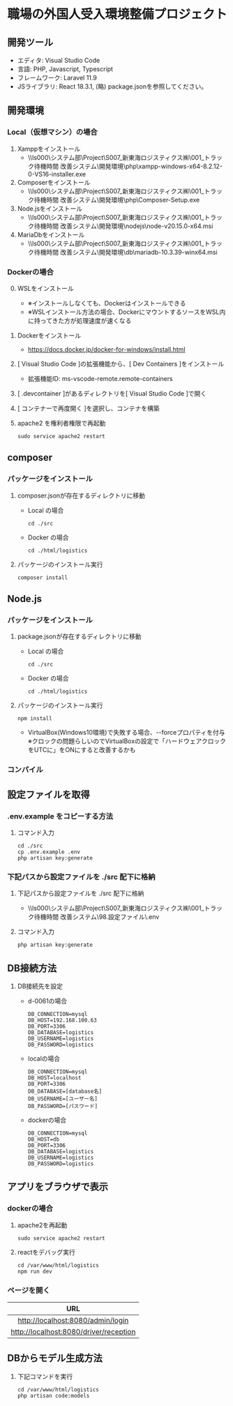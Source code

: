 # 職場の外国人受入環境整備プロジェクト

## 開発ツール

- エディタ: Visual Studio Code
- 言語: PHP, Javascript, Typescript
- フレームワーク: Laravel 11.9
- JSライブラリ: React 18.3.1, (略) package.jsonを参照してください。

## 開発環境

### Local（仮想マシン）の場合

1. Xamppをインストール
   - \\\ls000\システム部\Project\S007_新東海ロジスティクス㈱\001_トラック待機時間 改善システム\開発環境\php\xampp-windows-x64-8.2.12-0-VS16-installer.exe
2. Composerをインストール
    - \\\ls000\システム部\Project\S007_新東海ロジスティクス㈱\001_トラック待機時間 改善システム\開発環境\php\Composer-Setup.exe
3. Node.jsをインストール
    - \\\ls000\システム部\Project\S007_新東海ロジスティクス㈱\001_トラック待機時間 改善システム\開発環境\nodejs\node-v20.15.0-x64.msi
4. MariaDbをインストール
   - \\\ls000\システム部\Project\S007_新東海ロジスティクス㈱\001_トラック待機時間 改善システム\開発環境\db\mariadb-10.3.39-winx64.msi

### Dockerの場合

0. WSLをインストール
   - ※インストールしなくても、Dockerはインストールできる
   - ※WSLインストール方法の場合、DockerにマウントするソースをWSL内に持ってきた方が処理速度が速くなる

1. Dockerをインストール
   - <https://docs.docker.jp/docker-for-windows/install.html>

2. [ Visual Studio Code ]の拡張機能から、[ Dev Containers ]をインストール
   - 拡張機能ID: ms-vscode-remote.remote-containers

3. [ .devcontainer ]があるディレクトリを[ Visual Studio Code ]で開く

4. [ コンテナーで再度開く ]を選択し、コンテナを構築

5. apache2 を権利者権限で再起動

   ``` shell
   sudo service apache2 restart
   ```

## composer

### パッケージをインストール

1. composer.jsonが存在するディレクトリに移動

   - Local の場合

      ``` shell
      cd ./src
      ```

   - Docker の場合

      ``` shell
      cd ./html/logistics
      ```

2. パッケージのインストール実行

   ``` shell
   composer install
   ```

## Node.js

### パッケージをインストール

1. package.jsonが存在するディレクトリに移動

   - Local の場合

      ``` shell
      cd ./src
      ```

   - Docker の場合

      ``` shell
      cd ./html/logistics
      ```

2. パッケージのインストール実行

   ``` shell
   npm install
   ```

   - VirtualBox(Windows10環境)で失敗する場合、--forceプロパティを付与  
     ※クロックの問題らしいのでVirtualBoxの設定で「ハードウェアクロックをUTCに」をONにすると改善するかも

### コンパイル

## 設定ファイルを取得

### .env.example をコピーする方法

1. コマンド入力

   ``` shell
   cd ./src
   cp .env.example .env
   php artisan key:generate
   ```

### 下記パスから設定ファイルを ./src 配下に格納

1. 下記パスから設定ファイルを ./src 配下に格納
   - \\\ls000\システム部\Project\S007_新東海ロジスティクス㈱\001_トラック待機時間 改善システム\98.設定ファイル\\.env

2. コマンド入力

   ``` shell
   php artisan key:generate
   ```

## DB接続方法

1. DB接続先を設定
   - d-0061の場合

      ``` env
      DB_CONNECTION=mysql
      DB_HOST=192.168.100.63
      DB_PORT=3306
      DB_DATABASE=logistics
      DB_USERNAME=logistics
      DB_PASSWORD=logistics
      ```

   - localの場合

      ``` env
      DB_CONNECTION=mysql
      DB_HOST=localhost
      DB_PORT=3306
      DB_DATABASE=[database名]
      DB_USERNAME=[ユーザー名]
      DB_PASSWORD=[パスワード]
      ```

   - dockerの場合

      ``` env
      DB_CONNECTION=mysql
      DB_HOST=db
      DB_PORT=3306
      DB_DATABASE=logistics
      DB_USERNAME=logistics
      DB_PASSWORD=logistics
      ```

## アプリをブラウザで表示

### dockerの場合

1. apache2を再起動

   ``` shell
   sudo service apache2 restart
   ```

2. reactをデバッグ実行

   ``` shell
   cd /var/www/html/logistics
   npm run dev
   ```

### ページを開く

   | URL |
   | :---: |
   | <http://localhost:8080/admin/login> |
   | <http://localhost:8080/driver/reception> |

## DBからモデル生成方法

1. 下記コマンドを実行

   ``` shell
   cd /var/www/html/logistics
   php artisan code:models
   ```
